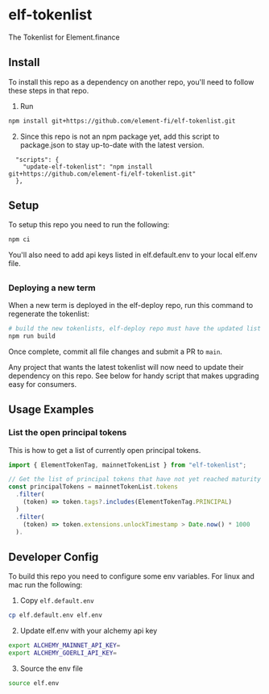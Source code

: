 # elf-tokenlist

The Tokenlist for Element.finance

## Install

To install this repo as a dependency on another repo, you'll need to follow these steps in that
repo.

1. Run

```bash
npm install git+https://github.com/element-fi/elf-tokenlist.git
```

2. Since this repo is not an npm package yet, add this script to package.json to
   stay up-to-date with the latest version.

```
  "scripts": {
    "update-elf-tokenlist": "npm install git+https://github.com/element-fi/elf-tokenlist.git"
  },
```

## Setup

To setup this repo you need to run the following:

```bash
npm ci
```

You'll also need to add api keys listed in elf.default.env to your local elf.env file.

##

### Deploying a new term

When a new term is deployed in the elf-deploy repo, run this command to
regenerate the tokenlist:

```bash
# build the new tokenlists, elf-deploy repo must have the updated list
npm run build
```

Once complete, commit all file changes and submit a PR to `main`.

Any project that wants the latest tokenlist will now need to update their
dependency on this repo. See below for handy script that makes upgrading easy
for consumers.

## Usage Examples

### List the open principal tokens

This is how to get a list of currently open principal tokens.

```ts
import { ElementTokenTag, mainnetTokenList } from "elf-tokenlist";

// Get the list of principal tokens that have not yet reached maturity
const principalTokens = mainnetTokenList.tokens
  .filter(
    (token) => token.tags?.includes(ElementTokenTag.PRINCIPAL)
  )
  .filter(
    (token) => token.extensions.unlockTimestamp > Date.now() * 1000
  ).
```

## Developer Config

To build this repo you need to configure some env variables. For linux and mac run the following:

1. Copy `elf.default.env`

```bash
cp elf.default.env elf.env
```

2. Update elf.env with your alchemy api key

```bash
export ALCHEMY_MAINNET_API_KEY=
export ALCHEMY_GOERLI_API_KEY=
```

3. Source the env file

```bash
source elf.env
```
